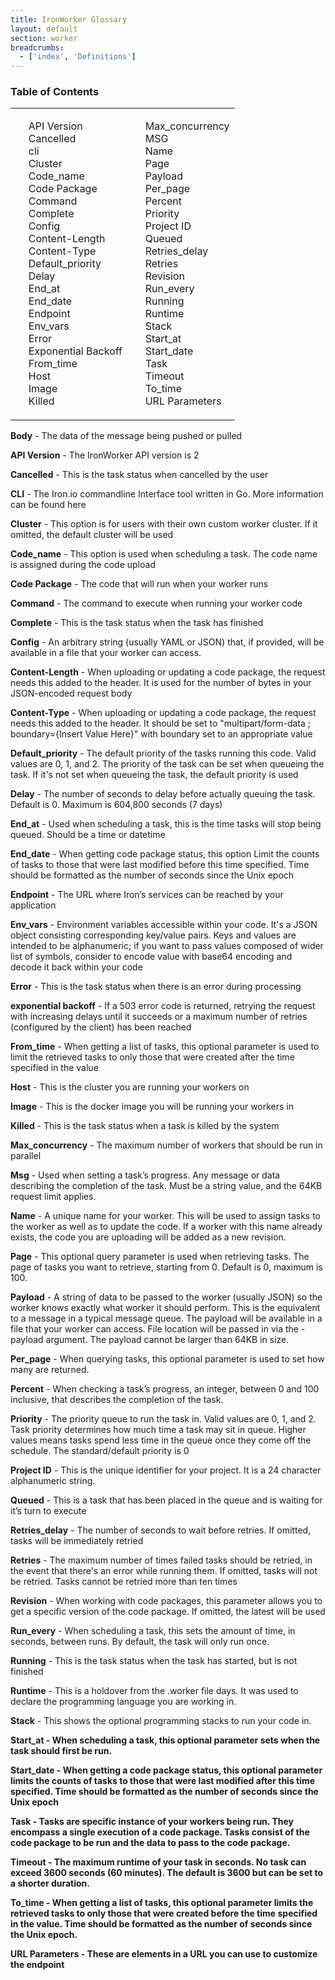 ```yaml
---
title: IronWorker Glossary
layout: default
section: worker
breadcrumbs:
  - ['index', 'Definitions']
---
```


<section id="toc">
  <h3>Table of Contents</h3>
<table>
<tbody>
	<tr>
		<td>
      <ul>
      <li><a href="#version"</a>API Version</li>
      <li><a href="#cancelled">Cancelled</a></li>
      <li><a href="#cli">cli</a></li>
      <li><a href="#cluster">Cluster</a></li>
      <li><a href="#code_name">Code_name</a></li>
      <li><a href="#codepackage">Code Package</a></li>
      <li><a href="#command">Command</a></li>
      <li><a href="#complete">Complete</a></li>
      <li><a href="#config">Config</a></li>
      <li><a href="#contentlength">Content-Length</a></li>
      <li><a href="#contenttype">Content-Type</a></li>
      <li><a href="#Default_priority">Default_priority</a></li>
      <li><a href="#delay">Delay</a></li>
      <li><a href="#end_at">End_at</a></li>
      <li><a href="#end_date">End_date</a></li>
      <li><a href="#endpoint">Endpoint</a></li>
      <li><a href="#env_vars"</a>Env_vars</li>
      <li><a href="#error"</a>Error</li>
      <li><a href="#exponentialbackoff"</a>Exponential Backoff</li>
      <li><a href="#from_time"</a>From_time</li>
      <li><a href="#host"</a>Host</li>
      <li><a href="#image"</a>Image</li>
      <li><a href="#killed"</a>Killed</li>
      </ul>
      </td>
      <td>
      <ul>
      <li><a href="#max_concurrency">Max_concurrency</a></li>
      <li><a href="#msg">MSG</a></li>
      <li><a href="#name">Name</a></li>
      <li><a href="#page">Page</a></li>
      <li><a href="#payload">Payload</a></li>
      <li><a href="#per_page">Per_page</a></li>
      <li><a href="#percent">Percent</a></li>
      <li><a href="#Priority">Priority</a></li>
      <li><a href="#projectid">Project ID</a></li>
      <li><a href="#queued">Queued</a></li>
      <li><a href="#retries_delay">Retries_delay</a></li>
      <li><a href="#retries">Retries</a></li>
      <li><a href="#revision">Revision</a></li>
      <li><a href="#run_every">Run_every</a></li>
      <li><a href="#running">Running</a></li>
      <li><a href="#runtime">Runtime</a></li>
      <li><a href="#stack"</a>Stack</li>
      <li><a href="#start_at"</a>Start_at</li>
      <li><a href="#start_date"</a>Start_date</li>
      <li><a href="#task"</a>Task</li>
      <li><a href="#timeout"</a>Timeout</li>
      <li><a href="#to_time"</a>To_time</li>
      <li><a href="#urlparameters"</a>URL Parameters</li>
      </ul>
      </td>
    </ul>
    </td>
	</tr>
</tbody>
</table>
</section>



<p id="body"><b>Body</b> - The data of the message being pushed or pulled</p>



<p id="version"><b>API Version</b> - The IronWorker API version is 2

<p id="cancelled"><b>Cancelled</b> - This is the task status when cancelled by the user

<p id="cli"><b>CLI</b> - The Iron.io commandline Interface tool written in Go. More information can be found here

<p id="cluster"><b>Cluster</b> - This option is for users with their own custom worker cluster. If it omitted, the default cluster will be used

<p id="code_name"><b>Code_name</b> - This option is used when scheduling a task. The code name is assigned during the code upload

<p id="codepackage"><b>Code Package</b> - The code that will run when your worker runs

<p id="command"><b>Command</b> - The command to execute when running your worker code

<p id="complete"><b>Complete</b> - This is the task status when the task has finished

<p id="config"><b>Config</b> - An arbitrary string (usually YAML or JSON) that, if provided, will be available in a file that your worker can access.

<p id="contentlength"><b>Content-Length</b> - When uploading or updating a code package, the request needs this added to the header. It is used for the number of bytes in your JSON-encoded request body

<p id="contenttype"><b>Content-Type</b> - When uploading or updating a code package, the request needs this added to the header. It should be set to "multipart/form-data ; boundary={Insert Value Here}" with boundary set to an appropriate value

<p id="Default_priority"><b>Default_priority</b> - The default priority of the tasks running this code. Valid values are 0, 1, and 2. The priority of the task can be set when queueing the task. If it's not set when queueing the task, the default priority is used

<p id="delay"><b>Delay</b> - The number of seconds to delay before actually queuing the task. Default is 0. Maximum is 604,800 seconds (7 days)

<p id="end_at"><b>End_at</b> - Used when scheduling a task, this is the time tasks will stop being queued. Should be a time or datetime

<p id="end_date"><b>End_date</b> - When getting code package status, this option Limit the counts of tasks to those that were last modified before this time specified. Time should be formatted as the number of seconds since the Unix epoch

<p id="endpoint"><b>Endpoint</b> - The URL where Iron’s services can be reached by your application

<p id="env_vars"><b>Env_vars</b> - Environment variables accessible within your code. It's a JSON object consisting corresponding key/value pairs. Keys and values are intended to be alphanumeric; if you want to pass values composed of wider list of symbols, consider to encode value with base64 encoding and decode it back within your code

<p id="error"><b>Error</b> - This is the task status when there is an error during processing

<p id="exponentialbackoff"><b>exponential backoff</b> - If a 503 error code is returned, retrying the request with increasing delays until it succeeds or a maximum number of retries (configured by the client) has been reached

<p id="from_time"><b>From_time</b> - When getting a list of tasks, this optional parameter is used to limit the retrieved tasks to only those that were created after the time specified in the value

<p id="host"><b>Host</b> - This is the cluster you are running your workers on

<p id="image"><b>Image</b> - This is the docker image you will be running your workers in

<p id="killed"><b>Killed</b> - This is the task status when a task is killed by the system

<p id="max_concurrency"><b>Max_concurrency</b> - The maximum number of workers that should be run in parallel

<p id="msg"><b>Msg</b> - Used when setting a task’s progress. Any message or data describing the completion of the task. Must be a string value, and the 64KB request limit applies.

<p id="name"><b>Name</b> - A unique name for your worker. This will be used to assign tasks to the worker as well as to update the code. If a worker with this name already exists, the code you are uploading will be added as a new revision.

<p id="page"><b>Page</b> - This optional query parameter is used when retrieving tasks. The page of tasks you want to retrieve, starting from 0. Default is 0, maximum is 100.

<p id="payload"><b>Payload</b> - A string of data to be passed to the worker (usually JSON) so the worker knows exactly what worker it should perform. This is the equivalent to a message in a typical message queue. The payload will be available in a file that your worker can access. File location will be passed in via the -payload argument. The payload cannot be larger than 64KB in size.

<p id="per_page"><b>Per_page</b> - When querying tasks, this optional parameter is used to set how many are returned.

<p id="percent"><b>Percent</b> - When checking a task’s progress, an integer, between 0 and 100 inclusive, that describes the completion of the task.

<p id="Priority"><b>Priority</b> - The priority queue to run the task in. Valid values are 0, 1, and 2. Task priority determines how much time a task may sit in queue. Higher values means tasks spend less time in the queue once they come off the schedule. The standard/default priority is 0

<p id="projectid"><b>Project ID</b> - This is the unique identifier for your project. It is a 24 character alphanumeric string.

<p id="queued"><b>Queued</b> - This is a task that has been placed in the queue and is waiting for it’s turn to execute

<p id="retries_delay"><b>Retries_delay</b> - The number of seconds to wait before retries. If omitted, tasks will be immediately retried

<p id="retries"><b>Retries</b> - The maximum number of times failed tasks should be retried, in the event that there's an error while running them. If omitted, tasks will not be retried. Tasks cannot be retried more than ten times

<p id="revision"><b>Revision</b> - When working with code packages, this parameter allows you to get a specific version of the code package. If omitted, the latest will be used

<p id="run_every"><b>Run_every</b> - When scheduling a task, this sets the amount of time, in seconds, between runs. By default, the task will only run once.

<p id="running"><b>Running</b> - This is the task status when the task has started, but is not finished

<p id="runtime"><b>Runtime</b> - This is a holdover from the .worker file days. It was used to declare the programming language you are working in.

<p id="stack"><b>Stack</b> - This shows the optional programming stacks to run your code in.

<p id="start_at"><b>Start_at<b> - When scheduling a task, this optional parameter sets when the task should first be run.

<p id="start_date"><b>Start_date</b> - When getting a code package status, this optional parameter limits the counts of tasks to those that were last modified after this time specified. Time should be formatted as the number of seconds since the Unix epoch

<p id="task"><b>Task</b> - Tasks are specific instance of your workers being run. They encompass a single execution of a code package. Tasks consist of the code package to be run and the data to pass to the code package.

<p id="timeout"><b>Timeout</b> - The maximum runtime of your task in seconds. No task can exceed 3600 seconds (60 minutes). The default is 3600 but can be set to a shorter duration.

<p id="to_time"><b>To_time</b> - When getting a list of tasks, this optional parameter limits the retrieved tasks to only those that were created before the time specified in the value. Time should be formatted as the number of seconds since the Unix epoch.

<p id="urlparameters"><b>URL Parameters</b> - These are elements in a URL you can use to customize the endpoint
